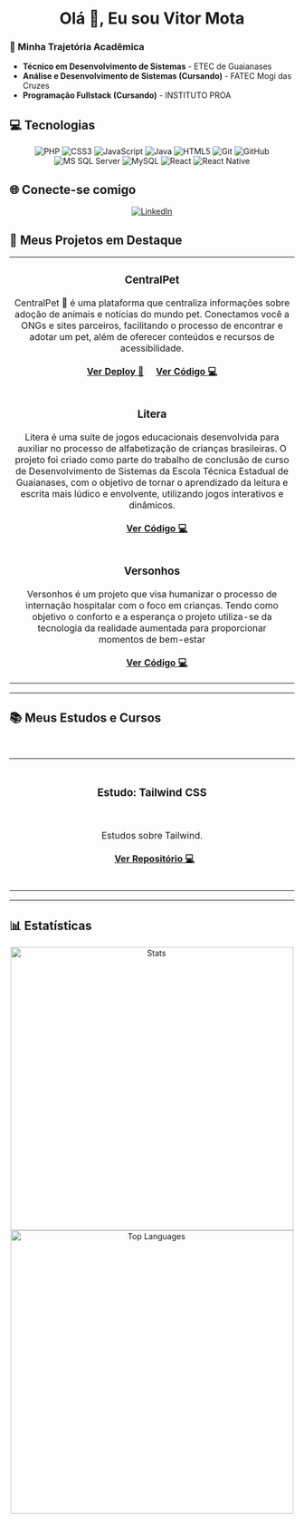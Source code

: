 <h1 align="center">Olá 👋, Eu sou Vitor Mota</h1>

### 💫 Minha Trajetória Acadêmica
* **Técnico em Desenvolvimento de Sistemas** - ETEC de Guaianases
* **Análise e Desenvolvimento de Sistemas (Cursando)** - FATEC Mogi das Cruzes
* **Programação Fullstack (Cursando)** - INSTITUTO PROA
  
## 💻 Tecnologias
<p align="center">
  <img src="https://img.shields.io/badge/php-%23777BB4.svg?style=for-the-badge&logo=php&logoColor=white" alt="PHP"/>
  <img src="https://img.shields.io/badge/css3-%231572B6.svg?style=for-the-badge&logo=css3&logoColor=white" alt="CSS3"/>
  <img src="https://img.shields.io/badge/javascript-%23323330.svg?style=for-the-badge&logo=javascript&logoColor=%23F7DF1E" alt="JavaScript"/>
  <img src="https://img.shields.io/badge/java-%23ED8B00.svg?style=for-the-badge&logo=openjdk&logoColor=white" alt="Java"/>
  <img src="https://img.shields.io/badge/html5-%23E34F26.svg?style=for-the-badge&logo=html5&logoColor=white" alt="HTML5"/>
  <img src="https://img.shields.io/badge/git-%23F05033.svg?style=for-the-badge&logo=git&logoColor=white" alt="Git"/>
  <img src="https://img.shields.io/badge/github-%23121011.svg?style=for-the-badge&logo=github&logoColor=white" alt="GitHub"/>
  <img src="https://img.shields.io/badge/Microsoft%20SQL%20Server-CC2927?style=for-the-badge&logo=microsoft%20sql%20server&logoColor=white" alt="MS SQL Server"/>
  <img src="https://img.shields.io/badge/mysql-4479A1.svg?style=for-the-badge&logo=mysql&logoColor=white" alt="MySQL"/>
  <img src="https://img.shields.io/badge/react-%2320232a.svg?style=for-the-badge&logo=react&logoColor=%2361DAFB" alt="React"/>
  <img src="https://img.shields.io/badge/react_native-%2320232a.svg?style=for-the-badge&logo=react&logoColor=%2361DAFB" alt="React Native"/>
</p>

## 🌐 Conecte-se comigo
<p align="center">
<a href="https://www.linkedin.com/in/vitor-mota-330908227/" target="_blank"><img src="https://img.shields.io/badge/LinkedIn-0077B5?style=for-the-badge&logo=linkedin&logoColor=white" alt="LinkedIn"/></a>
</p>

## 🚀 Meus Projetos em Destaque

<table>
  <tr>
    <td width="50%">
      <h3 align="center">CentralPet</h3>
      <p align="center">
        CentralPet 🐾 é uma plataforma que centraliza informações sobre adoção de animais e notícias do mundo pet. Conectamos você a ONGs e sites parceiros, facilitando o processo de encontrar e adotar um pet, além de oferecer conteúdos e recursos de acessibilidade.
        <br><br>
        <a href="https://centralpett.github.io/CentralPet/" target="_blank"><strong>Ver Deploy 🚀</strong></a>
        &nbsp;&nbsp;&nbsp;
        <a href="https://github.com/CentralPett/CentralPet" target="_blank"><strong>Ver Código 💻</strong></a>
      </p>
    </td>
  </tr>
    <tr>
    <td width="50%">
      <h3 align="center">Litera</h3>
      <p align="center">
        Litera é uma suíte de jogos educacionais desenvolvida para auxiliar no processo de alfabetização de crianças brasileiras. O projeto foi criado como parte do trabalho de conclusão de curso de Desenvolvimento de Sistemas da Escola Técnica Estadual de Guaianases,           com o objetivo de tornar o aprendizado da leitura e escrita mais lúdico e envolvente, utilizando jogos interativos e dinâmicos.<br><br>
        &nbsp;&nbsp;&nbsp;
        <a href="https://github.com/MarleyS439/litera" target="_blank"><strong>Ver Código 💻</strong></a>
      </p>
    </td>
  </tr>
   <tr>
    <td width="50%">
      <h3 align="center">Versonhos</h3>
      <p align="center">
        Versonhos é um projeto que visa humanizar o processo de internação hospitalar com o foco em crianças. Tendo como objetivo o conforto e a esperança o projeto utiliza-se da tecnologia da realidade aumentada para proporcionar momentos de bem-estar<br><br>
        &nbsp;&nbsp;&nbsp;
        <a href="https://github.com/VerSonhos" target="_blank"><strong>Ver Código 💻</strong></a>
      </p>
    </td>
  </tr>
</table>

---
## 📚 Meus Estudos e Cursos
<table align="center">
      <td width="50%">
      <h3 align="center">Estudo: Tailwind CSS</h3>
      <p align="center">
        Estudos sobre Tailwind.
        <br><br>
        <a href="https://github.com/organizacao-de-estudos/Estudos-Tailwind-CSS" target="_blank"><strong>Ver Repositório 💻</strong></a>
      </p>
    </td>
</table>


---

## 📊 Estatísticas
<p align="center">
  <img width="500" src="https://github-readme-stats.vercel.app/api?username=vitormotanj&theme=dark&hide_border=false&include_all_commits=false&count_private=false" alt="Stats"/>
  <img width="500" src="https://github-readme-stats.vercel.app/api/top-langs/?username=vitormotanj&theme=dark&hide_border=false&include_all_commits=false&count_private=false&layout=compact" alt="Top Languages"/>
</p>
